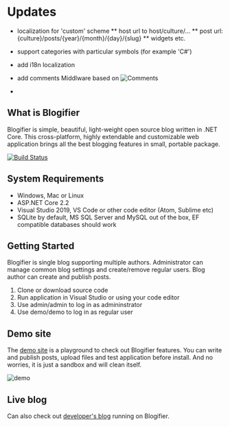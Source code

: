 # Updates

* localization for 'custom' scheme
** host url to host/culture/...
** post url: {culture}/posts/{year}/{month}/{day}/{slug}
** widgets etc. 

* support categories with particular symbols (for example 'C#')
* add i18n localization
* add comments Middlware based on ![Comments](https://github.com/pavelsverdlov/Comments)
*




## What is Blogifier

Blogifier is simple, beautiful, light-weight open source blog written in .NET Core. This cross-platform, highly extendable and customizable web application brings all the best blogging features in small, portable package.

[![Build Status](https://dev.azure.com/rtur/Blogifier/_apis/build/status/blogifierdotnet.Blogifier)](https://dev.azure.com/rtur/Blogifier/_build/latest?definitionId=3)

## System Requirements

* Windows, Mac or Linux
* ASP.NET Core 2.2
* Visual Studio 2019, VS Code or other code editor (Atom, Sublime etc)
* SQLite by default, MS SQL Server and MySQL out of the box, EF compatible databases should work

## Getting Started

Blogifier is single blog supporting multiple authors. Administrator can manage common blog settings and create/remove regular users. Blog author can create and publish posts.

1. Clone or download source code
2. Run application in Visual Studio or using your code editor
3. Use admin/admin to log in as admininstrator
4. Use demo/demo to log in as regular user

## Demo site

The [demo site](http://blogifier.net/blog) is a playground to check out Blogifier features. You can write and publish posts, upload files and test application before install. And no worries, it is just a sandbox and will clean itself.

![demo](https://user-images.githubusercontent.com/1932785/60846983-d6afcf80-a1a6-11e9-9f45-2d747900e395.jpg)

## Live blog

Can also check out [developer's blog](http://rtur.net) running on Blogifier.
